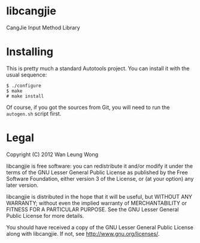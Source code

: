 libcangjie
==========

CangJie Input Method Library

Installing
==========

This is pretty much a standard Autotools project. You can install it with the
usual sequence:

    $ ./configure
    $ make
    # make install

Of course, if you got the sources from Git, you will need to run the
`autogen.sh` script first.

Legal
=====

Copyright (C) 2012  Wan Leung Wong <wanleung at linkomnia dot com>

libcangjie is free software: you can redistribute it and/or modify
it under the terms of the GNU Lesser General Public License as published by
the Free Software Foundation, either version 3 of the License, or
(at your option) any later version.

libcangjie is distributed in the hope that it will be useful,
but WITHOUT ANY WARRANTY; without even the implied warranty of
MERCHANTABILITY or FITNESS FOR A PARTICULAR PURPOSE.  See the
GNU Lesser General Public License for more details.

You should have received a copy of the GNU Lesser General Public License
along with libcangjie.  If not, see <http://www.gnu.org/licenses/>.
